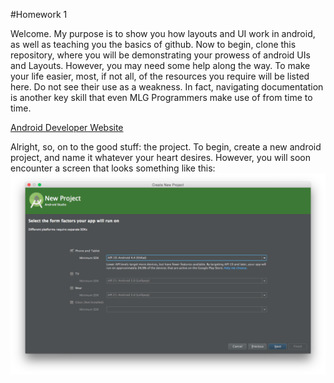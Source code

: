 #Homework 1

Welcome. My purpose is to show you how layouts and UI work in android, as well as teaching you the basics of github.
Now to begin, clone this repository, where you will be demonstrating your prowess of android UIs and Layouts.
However, you may need some help along the way. To make your life easier, most, if not all, of the resources you require will be listed here.
Do not see their use as a weakness. In fact, navigating documentation is another key skill that even MLG Programmers make use of from time to time.

[Android Developer Website](http://developer.android.com/training/index.html)

Alright, so, on to the good stuff: the project. 
To begin, create a new android project, and name it whatever your heart desires. However, you will soon encounter a screen that looks something like this:
![SDK image](SDK.png)
